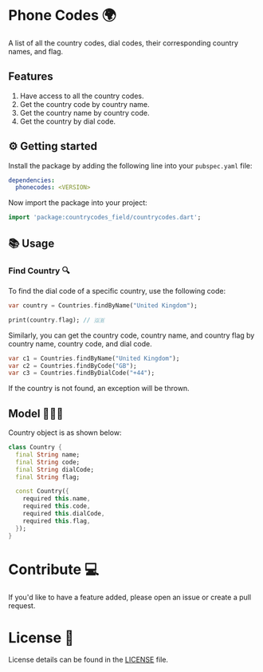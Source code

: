 # Phone Codes 🌍

A list of all the country codes, dial codes, their corresponding country names, and flag.

## Features

1. Have access to all the country codes.
2. Get the country code by country name.
3. Get the country name by country code.
4. Get the country by dial code.

## ⚙️ Getting started

Install the package by adding the following line into your `pubspec.yaml` file:

```yaml
dependencies:
  phonecodes: <VERSION>
```

Now import the package into your project:

```dart
import 'package:countrycodes_field/countrycodes.dart';
```

## 📚 Usage 

### Find Country 🔍

To find the dial code of a specific country, use the following code:

```dart
var country = Countries.findByName("United Kingdom");

print(country.flag); // 🇬🇧
```

Similarly, you can get the country code, country name, and country flag by country name, country code, and dial code.

```dart
var c1 = Countries.findByName("United Kingdom");
var c2 = Countries.findByCode("GB");
var c3 = Countries.findByDialCode("+44");
```

If the country is not found, an exception will be thrown.

## Model 🧑🏻‍💻

Country object is as shown below:

```dart
class Country {
  final String name;
  final String code;
  final String dialCode;
  final String flag;

  const Country({
    required this.name,
    required this.code,
    required this.dialCode,
    required this.flag,
  });
}
```


# Contribute 💻
If you'd like to have a feature added, please open an issue or create a pull request.


# License 🔑

License details can be found in the [LICENSE](./LICENSE) file.


